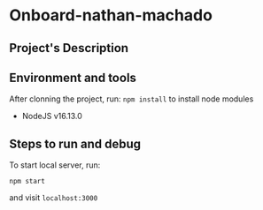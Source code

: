 # Onboard-nathan-machado
## Project's Description

## Environment and tools

After clonning the project, run:
`npm install`
to install node modules

* NodeJS v16.13.0

## Steps to run and debug

To start local server, run:

`npm start`

and visit `localhost:3000`

